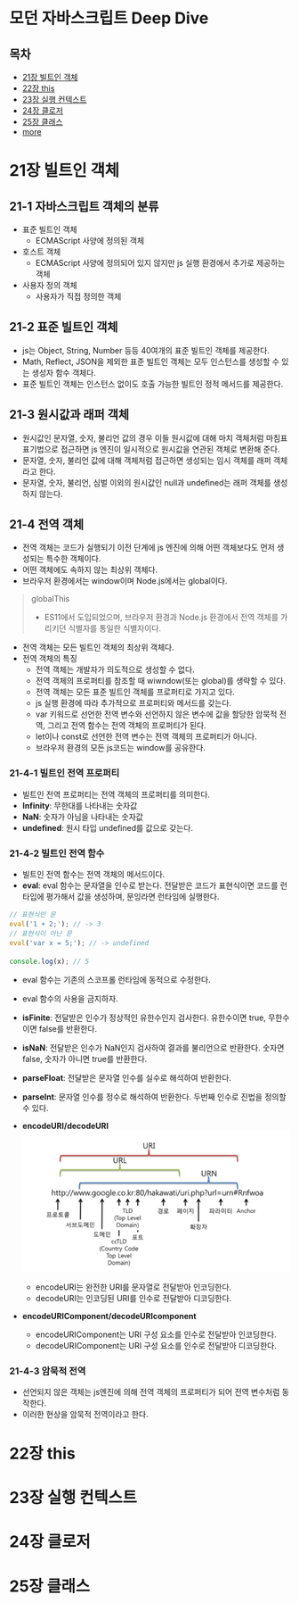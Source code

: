 # 모던 자바스크립트 Deep Dive

## 목차
* [21장 빌트인 객체]()
* [22장 this]()
* [23장 실행 컨텍스트]()
* [24장 클로저]()
* [25장 클래스]()
* [more](./readme5.md)

# 21장 빌트인 객체
## 21-1 자바스크립트 객체의 분류
* 표준 빌트인 객체
  * ECMAScript 사양에 정의된 객체
* 호스트 객체
  * ECMAScript 사양에 정의되어 있지 않지만 js 실행 환경에서 추가로 제공하는 객체
* 사용자 정의 객체
  * 사용자가 직접 정의한 객체

## 21-2 표준 빌트인 객체
* js는 Object, String, Number 등등 40여개의 표준 빌트인 객체를 제공한다.
* Math, Reflect, JSON을 제외한 표준 빌트인 객체는 모두 인스턴스를 생성할 수 있는 생성자 함수 객체다.
* 표준 빌트인 객체는 인스턴스 없이도 호출 가능한 빌트인 정적 메서드를 제공한다.

## 21-3 원시값과 래퍼 객체
* 원시값인 문자열, 숫자, 불리언 값의 경우 이들 원시값에 대해 마치 객체처럼 마침표 표기법으로 접근하면 js 엔진이 일시적으로 원시값을 연관된 객체로 변환해 준다.
* 문자열, 숫자, 불리언 값에 대해 객체처럼 접근하면 생성되는 임시 객체를 래퍼 객체라고 한다.
* 문자열, 숫자, 불리언, 심벌 이외의 원시값인 null과 undefined는 래퍼 객체를 생성하지 않는다.

## 21-4 전역 객체
* 전역 객체는 코드가 실행되기 이전 단계에 js 엔진에 의해 어떤 객체보다도 먼저 생성되는 특수한 객체이다.
* 어떤 객체에도 속하지 않는 최상위 객체다.
* 브라우저 환경에서는 window이며 Node.js에서는 global이다.
> globalThis
> * ES11에서 도입되었으며, 브라우저 환경과 Node.js 환경에서 전역 객체를 가리키던 식별자를 통일한 식별자이다.
* 전역 객체는 모든 빌트인 객체의 최상위 객체다.
* 전역 객체의 특징
  * 전역 객체는 개발자가 의도적으로 생성할 수 없다.
  * 전역 객체의 프로퍼티를 참조할 때 wiwndow(또는 global)를 생략할 수 있다.
  * 전역 객체는 모든 표준 빌트인 객체를 프로퍼티로 가지고 있다.
  * js 실행 환경에 따라 추가적으로 프로퍼티와 메서드를 갖는다.
  * var 키워드로 선언한 전역 변수와 선언하지 않은 변수에 값을 할당한 암묵적 전역, 그리고 전역 함수는 전역 객체의 프로퍼티가 된다.
  * let이나 const로 선언한 전역 변수는 전역 객체의 프로퍼티가 아니다.
  * 브라우저 환경의 모든 js코드는 window를 공유한다.

### 21-4-1 빌트인 전역 프로퍼티
* 빌트인 전역 프로퍼티는 전역 객체의 프로퍼티를 의미한다.
* **Infinity**: 무한대를 나타내는 숫자값
* **NaN**: 숫자가 아님을 나타내는 숫자값
* **undefined**: 원시 타입 undefined를 값으로 갖는다.

### 21-4-2 빌트인 전역 함수
* 빌트인 전역 함수는 전역 객체의 메서드이다.
* **eval**: eval 함수는 문자열을 인수로 받는다. 전달받은 코드가 표현식이면 코드를 런타입에 평가해서 값을 생성하며, 문잉라면 런타임에 실행한다.
```js
// 표현식인 문
eval('1 + 2;'); // -> 3
// 표현식이 아닌 문
eval('var x = 5;'); // -> undefined

console.log(x); // 5
```
  * eval 함수는 기존의 스코프롤 런타임에 동적으로 수정한다.
  * eval 함수의 사용을 금지하자.

* **isFinite**: 전달받은 인수가 정상적인 유한수인지 검사한다. 유한수이면 true, 무한수이면 false를 반환한다.
* **isNaN**: 전달받은 인수가 NaN인지 검사하여 결과를 불리언으로 반환한다. 숫자면 false, 숫자가 아니면 true를 반환한다.
* **parseFloat**: 전달받은 문자열 인수를 실수로 해석하여 반환한다.
* **parseInt**: 문자열 인수를 정수로 해석하여 반환한다. 두번째 인수로 진법을 정의할 수 있다.
* **encodeURI/decodeURI**
![](./images/21/URL.png)
  * encodeURI는 완전한 URI를 문자열로 전달받아 인코딩한다.
  * decodeURI는 인코딩된 URI를 인수로 전달받아 디코딩한다.
* **encodeURIComponent/decodeURIcomponent**
  * encodeURIComponent는 URI 구성 요소를 인수로 전달받아 인코딩한다.
  * decodeURIComponent는 URI 구성 요소를 인수로 전달받아 디코딩한다.

### 21-4-3 암묵적 전역
* 선언되지 않은 객체는 js엔진에 의해 전역 객체의 프로퍼티가 되어 전역 변수처럼 동작한다.
* 이러한 현상을 암묵적 전역이라고 한다.

# 22장 this
# 23장 실행 컨텍스트
# 24장 클로저
# 25장 클래스
